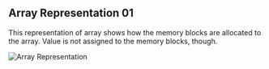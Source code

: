 ## Array Representation 01

This representation of array shows how the memory blocks are allocated to the array. Value is not assigned to the memory blocks, though.

![Array Representation](https://thearjun.tech/array/arrayRepresentation01.png)